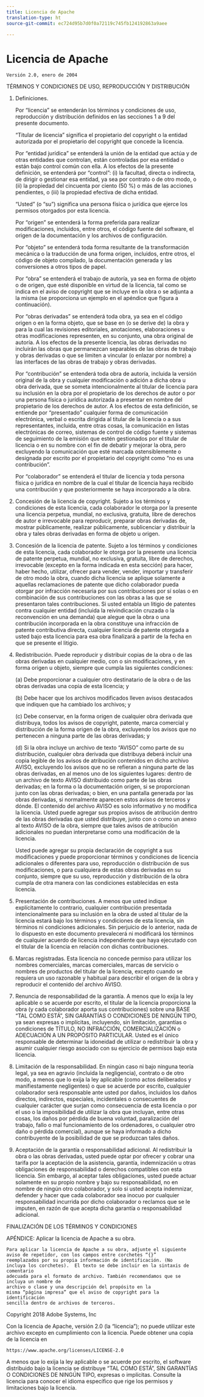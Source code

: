 ```yaml
---
title: Licencia de Apache
translation-type: ht
source-git-commit: ec724d95b7d0f0a72119c745fb124192863a9aee

---
```



# Licencia de Apache

    Versión 2.0, enero de 2004
<!--                        https://www.apache.org/licenses/  -->

TÉRMINOS Y CONDICIONES DE USO, REPRODUCCIÓN Y DISTRIBUCIÓN

1. Definiciones.

   Por “licencia” se entenderán los términos y condiciones de uso, reproducción
y distribución definidos en las secciones 1 a 9 del presente documento.

   “Titular de licencia” significa el propietario del copyright o la entidad autorizada
por el propietario del copyright que concede la licencia.

   Por “entidad jurídica” se entenderá la unión de la entidad que actúa
y de otras entidades que controlan, están controladas por esa entidad o están bajo control común con ella. A los efectos de la presente definición, se entenderá por “control”: (i) la facultad, directa o indirecta, de dirigir
o gestionar esa entidad, ya sea por contrato o de otro modo,
o (ii) la propiedad del cincuenta por ciento (50 %) o más de las acciones pendientes,
o (iii) la propiedad efectiva de dicha entidad.

   “Usted” (o “su”) significa una persona física o jurídica
que ejerce los permisos otorgados por esta licencia.

   Por “origen” se entenderá la forma preferida para realizar modificaciones,
incluidos, entre otros, el código fuente del software, el origen de la documentación
y los archivos de configuración.

   Por “objeto” se entenderá toda forma resultante de la transformación mecánica
o la traducción de una forma origen, incluidos, entre otros,
el código de objeto compilado, la documentación generada y las conversiones a otros tipos de papel.

   Por “obra” se entenderá el trabajo de autoría, ya sea en forma de objeto
o de origen, que esté disponible en virtud de la licencia, tal como se indica
en el aviso de copyright que se incluye en la obra o se adjunta a la misma (se proporciona un ejemplo en el apéndice que figura a continuación).

   Por “obras derivadas” se entenderá toda obra, ya sea en el código origen o en la forma objeto, que se base en (o se derive de) la obra y para la cual las revisiones editoriales, anotaciones, elaboraciones u otras modificaciones representen, en su conjunto, una obra original de autoría. A los efectos de la presente licencia, las obras derivadas no incluirán las obras que permanezcan separables de las obras de trabajo y obras derivadas o que se limiten a vincular (o enlazar por nombre) a las interfaces de las obras de trabajo y obras derivadas.

   Por “contribución” se entenderá toda obra de autoría, incluida la versión original de la obra y cualquier modificación o adición a dicha obra u obra derivada, que se someta intencionalmente al titular de licencia para su inclusión en la obra por el propietario de los derechos de autor o por una persona física o jurídica autorizada a presentar en nombre del propietario de los derechos de autor. A los efectos de esta definición, se entiende por “presentado” cualquier forma de comunicación electrónica, verbal o escrita dirigida al titular de la licencia o a sus representantes, incluida, entre otras cosas, la comunicación en listas electrónicas de correo, sistemas de control de código fuente y sistemas de seguimiento de la emisión que estén gestionados por el titular de licencia o en su nombre con el fin de debatir y mejorar la obra, pero excluyendo la comunicación que esté marcada ostensiblemente o designada por escrito por el propietario del copyright como “no es una contribución”.

   Por “colaborador” se entenderá el titular de licencia y toda persona física o jurídica en nombre de la cual el titular de licencia haya recibido una contribución y que posteriormente se haya incorporado a la obra.

2. Concesión de la licencia de copyright. Sujeto a los términos y condiciones de esta licencia, cada colaborador le otorga por la presente una licencia perpetua, mundial, no exclusiva, gratuita, libre de derechos de autor e irrevocable para reproducir, preparar obras derivadas de, mostrar públicamente, realizar públicamente, sublicenciar y distribuir la obra y tales obras derivadas en forma de objeto u origen.

3. Concesión de la licencia de patente. Sujeto a los términos y condiciones de esta licencia, cada colaborador le otorga por la presente una licencia de patente perpetua, mundial, no exclusiva, gratuita, libre de derechos, irrevocable (excepto en la forma indicada en esta sección) para hacer, haber hecho, utilizar, ofrecer para vender, vender, importar y transferir de otro modo la obra, cuando dicha licencia se aplique solamente a aquellas reclamaciones de patente que dicho colaborador pueda otorgar por infracción necesaria por sus contribuciones por sí solas o en combinación de sus contribuciones con las obras a las que se presentaron tales contribuciones. Si usted entabla un litigio de patentes contra cualquier entidad (incluida la reivindicación cruzada o la reconvención en una demanda) que alegue que la obra o una contribución incorporada en la obra constituye una infracción de patente contributiva directa, cualquier licencia de patente otorgada a usted bajo esta licencia para esa obra finalizará a partir de la fecha en que se presente el litigio.

4. Redistribución. Puede reproducir y distribuir copias de la obra o de las obras derivadas en cualquier medio, con o sin modificaciones, y en forma origen u objeto, siempre que cumpla las siguientes condiciones:

   (a) Debe proporcionar a cualquier otro destinatario de la obra o de las obras derivadas una copia de esta licencia; y

   (b) Debe hacer que los archivos modificados lleven avisos destacados que indiquen que ha cambiado los archivos; y

   (c) Debe conservar, en la forma origen de cualquier obra derivada que distribuya, todos los avisos de copyright, patente, marca comercial y distribución de la forma origen de la obra, excluyendo los avisos que no pertenecen a ninguna parte de las obras derivadas; y

   (d) Si la obra incluye un archivo de texto “AVISO” como parte de su distribución, cualquier obra derivada que distribuya deberá incluir una copia legible de los avisos de atribución contenidos en dicho archivo AVISO, excluyendo los avisos que no se refieran a ninguna parte de las obras derivadas, en al menos uno de los siguientes lugares: dentro de un archivo de texto AVISO distribuido como parte de las obras derivadas; en la forma o la documentación origen, si se proporcionan junto con las obras derivadas; o bien, en una pantalla generada por las obras derivadas, si normalmente aparecen estos avisos de terceros y dónde. El contenido del archivo AVISO es solo informativo y no modifica la licencia. Usted puede agregar sus propios avisos de atribución dentro de las obras derivadas que usted distribuye, junto con o como un anexo al texto AVISO de la obra, siempre que tales avisos de atribución adicionales no puedan interpretarse como una modificación de la licencia.

   Usted puede agregar su propia declaración de copyright a sus modificaciones y puede proporcionar términos y condiciones de licencia adicionales o diferentes para uso, reproducción o distribución de sus modificaciones, o para cualquiera de estas obras derivadas en su conjunto, siempre que su uso, reproducción y distribución de la obra cumpla de otra manera con las condiciones establecidas en esta licencia.

5. Presentación de contribuciones. A menos que usted indique explícitamente lo contrario, cualquier contribución presentada intencionalmente para su inclusión en la obra de usted al titular de la licencia estará bajo los términos y condiciones de esta licencia, sin términos ni condiciones adicionales.
Sin perjuicio de lo anterior, nada de lo dispuesto en este documento prevalecerá ni modificará los términos de cualquier acuerdo de licencia independiente que haya ejecutado con el titular de la licencia en relación con dichas contribuciones.

6. Marcas registradas. Esta licencia no concede permiso para utilizar los nombres comerciales, marcas comerciales, marcas de servicio o nombres de productos del titular de la licencia, excepto cuando se requiera un uso razonable y habitual para describir el origen de la obra y reproducir el contenido del archivo AVISO.

7. Renuncia de responsabilidad de la garantía. A menos que lo exija la ley aplicable o se acuerde por escrito, el titular de la licencia proporciona la obra (y cada colaborador aporta sus contribuciones) sobre una BASE “TAL COMO ESTÁ”, SIN GARANTÍAS O CONDICIONES DE NINGÚN TIPO, ya sean expresas o implícitas, incluyendo, sin limitación, garantías o condiciones de TÍTULO, NO INFRACCIÓN, COMERCIALIZACIÓN o ADECUACIÓN A UN PROPÓSITO PARTICULAR. Usted es el único responsable de determinar la idoneidad de utilizar o redistribuir la obra y asumir cualquier riesgo asociado con su ejercicio de permisos bajo esta licencia.

8. Limitación de la responsabilidad. En ningún caso ni bajo ninguna teoría legal, ya sea en agravio (incluida la negligencia), contrato o de otro modo, a menos que lo exija la ley aplicable (como actos deliberados y manifiestamente negligentes) o que se acuerde por escrito, cualquier colaborador será responsable ante usted por daños, incluidos los daños directos, indirectos, especiales, incidentales o consecuentes de cualquier carácter que surjan como consecuencia de esta licencia o por el uso o la imposibilidad de utilizar la obra que incluyan, entre otras cosas, los daños por pérdida de buena voluntad, paralización del trabajo, fallo o mal funcionamiento de los ordenadores, o cualquier otro daño o pérdida comercial), aunque se haya informado a dicho contribuyente de la posibilidad de que se produzcan tales daños.

9. Aceptación de la garantía o responsabilidad adicional. Al redistribuir la obra o las obras derivadas, usted puede optar por ofrecer y cobrar una tarifa por la aceptación de la asistencia, garantía, indemnización u otras obligaciones de responsabilidad o derechos compatibles con esta licencia. Sin embargo, al aceptar tales obligaciones, usted puede actuar solamente en su propio nombre y bajo su responsabilidad, no en nombre de ningún otro colaborador, y solo si usted acepta indemnizar, defender y hacer que cada colaborador sea inocuo por cualquier responsabilidad incurrida por dicho colaborador o reclamos que se le imputen, en razón de que acepta dicha garantía o responsabilidad adicional.

FINALIZACIÓN DE LOS TÉRMINOS Y CONDICIONES

APÉNDICE: Aplicar la licencia de Apache a su obra.

    Para aplicar la licencia de Apache a su obra, adjunte el siguiente
    aviso de repetidor, con los campos entre corchetes “{}”
    reemplazados por su propia información de identificación. (No
    incluya los corchetes).  El texto se debe incluir en la sintaxis de comentario
    adecuada para el formato de archivo. También recomendamos que se incluya un nombre de
    archivo o clase y una descripción del propósito en la
    misma “página impresa” que el aviso de copyright para la identificación
    sencilla dentro de archivos de terceros.

Copyright 2018 Adobe Systems, Inc

Con la licencia de Apache, versión 2.0 (la “licencia”);
no puede utilizar este archivo excepto en cumplimiento con la licencia.
Puede obtener una copia de la licencia en

    https://www.apache.org/licenses/LICENSE-2.0

A menos que lo exija la ley aplicable o se acuerde por escrito, el software distribuido bajo la licencia se distribuye “TAL COMO ESTÁ”, SIN GARANTÍAS O CONDICIONES DE NINGÚN TIPO, expresas o implícitas.
Consulte la licencia para conocer el idioma específico que rige los permisos y limitaciones bajo la licencia.
